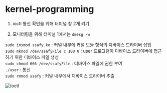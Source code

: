 # kernel-programming

1. ioctl 통신 확인을 위해 터미널 창 2개 켜기

2. 모니터링을 위해 터미널 1에서는 ```dmesg -w```

```sudo insmod ssafy.ko``` : 커널 내부에 커널 모듈 형식의 디바이스 드라이버 삽입
<br>
```sudo mknod /dev/ssafyFile c 100 0``` : user 프로그램이 디바이스 드라이버에 접근하기 위한 디바이스 파일 생성
<br>
```sudo chmod 666 /dev/ssafyFile``` : 디바이스 파일에 권한 부여
<br>
```./user``` : 통신
<br>
```sudo rmmod ssafy``` : 커널 내부에서 디바이스 드라이버 추출 

![ioctl](https://github.com/BaeYunjae/kernel-ioctl/assets/88019800/4afe6d5e-3662-4f4b-af7c-533a3064e1c8)
